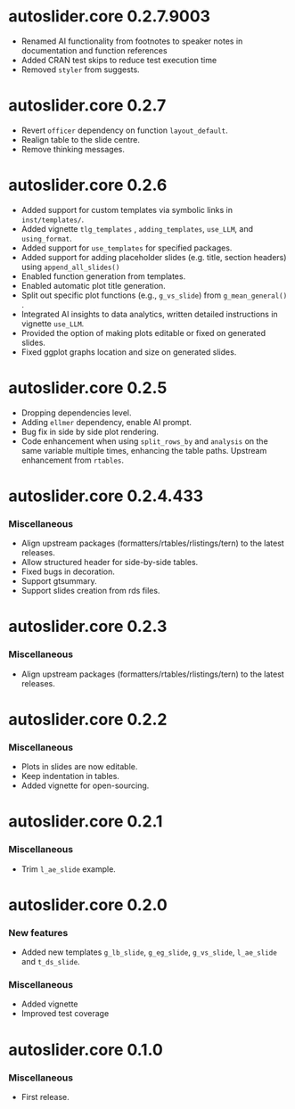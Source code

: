 # autoslider.core 0.2.7.9003

 * Renamed AI functionality from footnotes to speaker notes in documentation and function references
 * Added CRAN test skips to reduce test execution time
 * Removed `styler` from suggests. 

# autoslider.core 0.2.7

 * Revert `officer` dependency on function `layout_default`.
 * Realign table to the slide centre.
 * Remove thinking messages.

# autoslider.core 0.2.6

 * Added support for custom templates via symbolic links in `inst/templates/`.
 * Added vignette `tlg_templates` , `adding_templates`, `use_LLM`, and `using_format`.
 * Added support for `use_templates` for specified packages.
 * Added support for adding placeholder slides (e.g. title, section headers) using `append_all_slides()`
 * Enabled function generation from templates.
 * Enabled automatic plot title generation.
 * Split out specific plot functions (e.g., `g_vs_slide`) from `g_mean_general() `.
 * Integrated AI insights to data analytics, written detailed instructions in vignette `use_LLM`.
 * Provided the option of making plots editable or fixed on generated slides.
 * Fixed ggplot graphs location and size on generated slides.
 
 
 
# autoslider.core 0.2.5

 * Dropping dependencies level.
 * Adding `ellmer` dependency, enable AI prompt.
 * Bug fix in side by side plot rendering.
 * Code enhancement when using `split_rows_by` and `analysis` on the same variable multiple times, enhancing the table paths. Upstream enhancement from `rtables`.

# autoslider.core 0.2.4.433

### Miscellaneous

 * Align upstream packages (formatters/rtables/rlistings/tern) to the latest releases. 
 * Allow structured header for side-by-side tables.
 * Fixed bugs in decoration. 
 * Support gtsummary.
 * Support slides creation from rds files.

# autoslider.core 0.2.3

### Miscellaneous

 * Align upstream packages (formatters/rtables/rlistings/tern) to the latest releases. 

# autoslider.core 0.2.2

### Miscellaneous
 
 * Plots in slides are now editable.
 * Keep indentation in tables.
 * Added vignette for open-sourcing.

# autoslider.core 0.2.1

### Miscellaneous

 * Trim `l_ae_slide` example.

# autoslider.core 0.2.0

### New features
 
 * Added new templates `g_lb_slide`, `g_eg_slide`, `g_vs_slide`, `l_ae_slide` and `t_ds_slide`.

### Miscellaneous
 
 * Added vignette
 * Improved test coverage

# autoslider.core 0.1.0

### Miscellaneous
 * First release.
